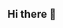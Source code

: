 ## Hi there 👋

<!--
**SakhawatHossen-coder/S![Blue And Green Professional Technology LinkedIn Banner](https://github.com/SakhawatHossen-coder/SakhawatHossen-coder/assets/72026748/0aa2c0e7-bdf5-401a-a9f5-52a1836479a5)
akhawatHossen-coder** is a ✨ _special_ ✨ repository because its `README.md` (this file) appears on your GitHub profile.

Here are some ideas to get you started:

- 🔭 I’m currently working on ...
- 🌱 I’m currently learning ...
- 👯 I’m looking to collaborate on ...
- 🤔 I’m looking for help with ...
- 💬 Ask me about ...
- 📫 How to reach me: ...
- 😄 Pronouns: ...
- ⚡ Fun fact: ...
-->
